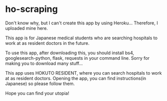 # ho-scraping

Don't know why, but I can't create this app by using Heroku... Therefore, I uploaded mine here.

This app is for Japanese medical students who are searching hospitals to work at as resident doctors in the future.

To use this app, after downloading this, you should install bs4, googlesearch-python, flask, requests in your command line. Sorry for making you to download many stuff...

This app uses HOKUTO RESIDENT, where you can search hospitals to work at as resident doctors. Opening the app, you can find instructions(in Japanese) so please follow them.

Hope you can find your utopia!
